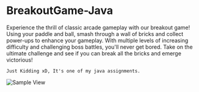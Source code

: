 # BreakoutGame-Java

Experience the thrill of classic arcade gameplay with our breakout game! Using your paddle and ball, smash through a wall of bricks and collect power-ups to enhance your gameplay. With multiple levels of increasing difficulty and challenging boss battles, you'll never get bored. Take on the ultimate challenge and see if you can break all the bricks and emerge victorious!
<br />

`Just Kidding xD, It's one of my java assignments.`

![Sample View](https://i.ibb.co/B32FwDj/java-breakout.jpg)

